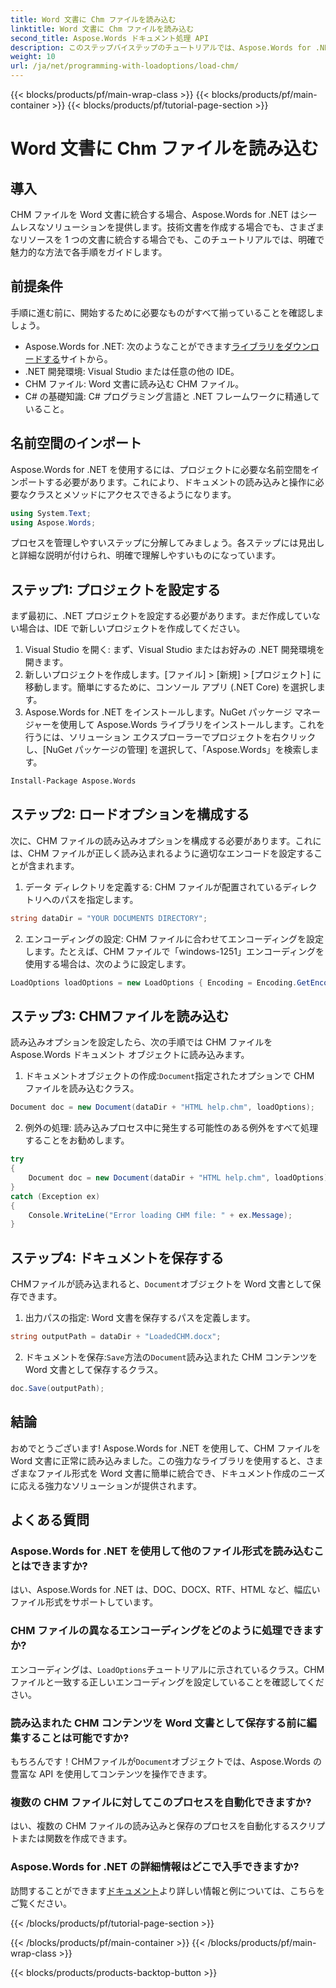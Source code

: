 ```yaml
---
title: Word 文書に Chm ファイルを読み込む
linktitle: Word 文書に Chm ファイルを読み込む
second_title: Aspose.Words ドキュメント処理 API
description: このステップバイステップのチュートリアルでは、Aspose.Words for .NET を使用して CHM ファイルを Word 文書に簡単に読み込むことができます。技術文書を統合するのに最適です。
weight: 10
url: /ja/net/programming-with-loadoptions/load-chm/
---
```


{{< blocks/products/pf/main-wrap-class >}}
{{< blocks/products/pf/main-container >}}
{{< blocks/products/pf/tutorial-page-section >}}

# Word 文書に Chm ファイルを読み込む

## 導入

CHM ファイルを Word 文書に統合する場合、Aspose.Words for .NET はシームレスなソリューションを提供します。技術文書を作成する場合でも、さまざまなリソースを 1 つの文書に統合する場合でも、このチュートリアルでは、明確で魅力的な方法で各手順をガイドします。

## 前提条件

手順に進む前に、開始するために必要なものがすべて揃っていることを確認しましょう。
-  Aspose.Words for .NET: 次のようなことができます[ライブラリをダウンロードする](https://releases.aspose.com/words/net/)サイトから。
- .NET 開発環境: Visual Studio または任意の他の IDE。
- CHM ファイル: Word 文書に読み込む CHM ファイル。
- C# の基礎知識: C# プログラミング言語と .NET フレームワークに精通していること。

## 名前空間のインポート

Aspose.Words for .NET を使用するには、プロジェクトに必要な名前空間をインポートする必要があります。これにより、ドキュメントの読み込みと操作に必要なクラスとメソッドにアクセスできるようになります。

```csharp
using System.Text;
using Aspose.Words;
```

プロセスを管理しやすいステップに分解してみましょう。各ステップには見出しと詳細な説明が付けられ、明確で理解しやすいものになっています。

## ステップ1: プロジェクトを設定する

まず最初に、.NET プロジェクトを設定する必要があります。まだ作成していない場合は、IDE で新しいプロジェクトを作成してください。

1. Visual Studio を開く: まず、Visual Studio またはお好みの .NET 開発環境を開きます。
2. 新しいプロジェクトを作成します。[ファイル] > [新規] > [プロジェクト] に移動します。簡単にするために、コンソール アプリ (.NET Core) を選択します。
3. Aspose.Words for .NET をインストールします。NuGet パッケージ マネージャーを使用して Aspose.Words ライブラリをインストールします。これを行うには、ソリューション エクスプローラーでプロジェクトを右クリックし、[NuGet パッケージの管理] を選択して、「Aspose.Words」を検索します。

```bash
Install-Package Aspose.Words
```

## ステップ2: ロードオプションを構成する

次に、CHM ファイルの読み込みオプションを構成する必要があります。これには、CHM ファイルが正しく読み込まれるように適切なエンコードを設定することが含まれます。

1. データ ディレクトリを定義する: CHM ファイルが配置されているディレクトリへのパスを指定します。

```csharp
string dataDir = "YOUR DOCUMENTS DIRECTORY";
```

2. エンコーディングの設定: CHM ファイルに合わせてエンコーディングを設定します。たとえば、CHM ファイルで「windows-1251」エンコーディングを使用する場合は、次のように設定します。

```csharp
LoadOptions loadOptions = new LoadOptions { Encoding = Encoding.GetEncoding("windows-1251") };
```

## ステップ3: CHMファイルを読み込む

読み込みオプションを設定したら、次の手順では CHM ファイルを Aspose.Words ドキュメント オブジェクトに読み込みます。

1. ドキュメントオブジェクトの作成:`Document`指定されたオプションで CHM ファイルを読み込むクラス。

```csharp
Document doc = new Document(dataDir + "HTML help.chm", loadOptions);
```

2. 例外の処理: 読み込みプロセス中に発生する可能性のある例外をすべて処理することをお勧めします。

```csharp
try
{
    Document doc = new Document(dataDir + "HTML help.chm", loadOptions);
}
catch (Exception ex)
{
    Console.WriteLine("Error loading CHM file: " + ex.Message);
}
```

## ステップ4: ドキュメントを保存する

 CHMファイルが読み込まれると、`Document`オブジェクトを Word 文書として保存できます。

1. 出力パスの指定: Word 文書を保存するパスを定義します。

```csharp
string outputPath = dataDir + "LoadedCHM.docx";
```

2. ドキュメントを保存:`Save`方法の`Document`読み込まれた CHM コンテンツを Word 文書として保存するクラス。

```csharp
doc.Save(outputPath);
```

## 結論

おめでとうございます! Aspose.Words for .NET を使用して、CHM ファイルを Word 文書に正常に読み込みました。この強力なライブラリを使用すると、さまざまなファイル形式を Word 文書に簡単に統合でき、ドキュメント作成のニーズに応える強力なソリューションが提供されます。

## よくある質問

### Aspose.Words for .NET を使用して他のファイル形式を読み込むことはできますか?

はい、Aspose.Words for .NET は、DOC、DOCX、RTF、HTML など、幅広いファイル形式をサポートしています。

### CHM ファイルの異なるエンコーディングをどのように処理できますか?

エンコーディングは、`LoadOptions`チュートリアルに示されているクラス。CHM ファイルと一致する正しいエンコーディングを設定していることを確認してください。

### 読み込まれた CHM コンテンツを Word 文書として保存する前に編集することは可能ですか?

もちろんです！CHMファイルが`Document`オブジェクトでは、Aspose.Words の豊富な API を使用してコンテンツを操作できます。

### 複数の CHM ファイルに対してこのプロセスを自動化できますか?

はい、複数の CHM ファイルの読み込みと保存のプロセスを自動化するスクリプトまたは関数を作成できます。

### Aspose.Words for .NET の詳細情報はどこで入手できますか?

訪問することができます[ドキュメント](https://reference.aspose.com/words/net/)より詳しい情報と例については、こちらをご覧ください。

{{< /blocks/products/pf/tutorial-page-section >}}

{{< /blocks/products/pf/main-container >}}
{{< /blocks/products/pf/main-wrap-class >}}

{{< blocks/products/products-backtop-button >}}
